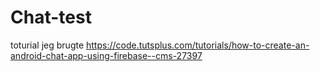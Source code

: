 # Chat-test
toturial jeg brugte 
https://code.tutsplus.com/tutorials/how-to-create-an-android-chat-app-using-firebase--cms-27397
